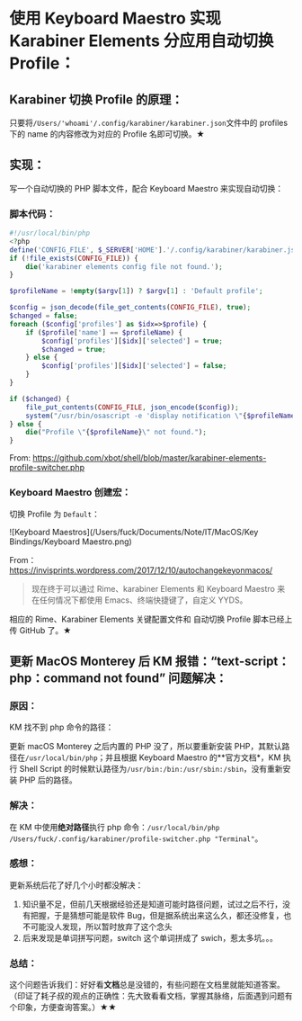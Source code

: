 # 使用 Keyboard Maestro 实现 Karabiner Elements 分应用自动切换 Profile：

## Karabiner 切换 Profile 的原理：

只要将`/Users/'whoami'/.config/karabiner/karabiner.json`文件中的 profiles 下的 name 的内容修改为对应的 Profile 名即可切换。★

## 实现：

写一个自动切换的 PHP 脚本文件，配合 Keyboard Maestro 来实现自动切换：

### 脚本代码：

```php
#!/usr/local/bin/php
<?php
define('CONFIG_FILE', $_SERVER['HOME'].'/.config/karabiner/karabiner.json');
if (!file_exists(CONFIG_FILE)) {
    die('karabiner elements config file not found.');
}

$profileName = !empty($argv[1]) ? $argv[1] : 'Default profile';

$config = json_decode(file_get_contents(CONFIG_FILE), true);
$changed = false;
foreach ($config['profiles'] as $idx=>$profile) {
    if ($profile['name'] == $profileName) {
        $config['profiles'][$idx]['selected'] = true;
        $changed = true;
    } else {
        $config['profiles'][$idx]['selected'] = false;
    }
}

if ($changed) {
    file_put_contents(CONFIG_FILE, json_encode($config));
    system("/usr/bin/osascript -e 'display notification \"{$profileName}\" with title \"键盘布局\"'");
} else {
    die("Profile \"{$profileName}\" not found.");
}
```

From: https://github.com/xbot/shell/blob/master/karabiner-elements-profile-switcher.php

### Keyboard Maestro 创建宏：

切换 Profile 为 `Default`：

![Keyboard Maestros](/Users/fuck/Documents/Note/IT/MacOS/Key Bindings/Keyboard Maestro.png)

From：https://invisprints.wordpress.com/2017/12/10/autochangekeyonmacos/

> 现在终于可以通过 Rime、karabiner Elements 和 Keyboard Maestro 来在任何情况下都使用 Emacs、终端快捷键了，自定义 YYDS。

相应的 Rime、Karabiner Elements 关键配置文件和 自动切换 Profile 脚本已经上传 GitHub 了。★

## 更新 MacOS Monterey 后 KM 报错：“text-script：php：command not found” 问题解决：

### 原因：

KM 找不到 php 命令的路径：

更新 macOS Monterey 之后内置的 PHP 没了，所以要重新安装 PHP，其默认路径在`/usr/local/bin/php`；并且根据 Keyboard Maestro 的**官方文档*，KM 执行 Shell Script 的时候默认路径为`/usr/bin:/bin:/usr/sbin:/sbin`，没有重新安装 PHP 后的路径。

### 解决：

在 KM 中使用**绝对路径**执行 php 命令：`/usr/local/bin/php /Users/fuck/.config/karabiner/profile-switcher.php "Terminal"`。

### 感想：

更新系统后花了好几个小时都没解决：

1. 知识量不足，但前几天根据经验还是知道可能时路径问题，试过之后不行，没有把握，于是猜想可能是软件 Bug，但是据系统出来这么久，都还没修复，也不可能没人发现，所以暂时放弃了这个念头
2. 后来发现是单词拼写问题，switch 这个单词拼成了 swich，惹太多坑。。。

### 总结：

这个问题告诉我们：好好看**文档**总是没错的，有些问题在文档里就能知道答案。（印证了耗子叔的观点的正确性：先大致看看文档，掌握其脉络，后面遇到问题有个印象，方便查询答案。）★★

